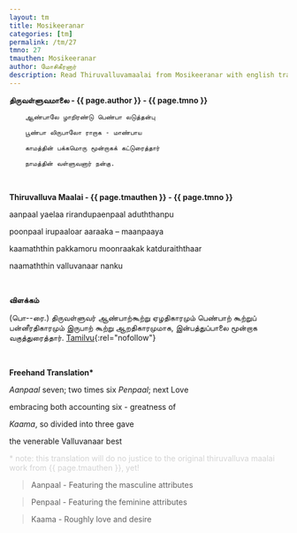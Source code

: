 ```yaml
---
layout: tm
title: Mosikeeranar
categories: [tm]
permalink: /tm/27
tmno: 27
tmauthen: Mosikeeranar
author: மோசிகீரனார்
description: Read Thiruvalluvamaalai from Mosikeeranar with english translation
---
```


**திருவள்ளுவமாலை - {{ page.author }} - {{ page.tmno }}**

        ஆண்பாலே ழாறிரண்டு பெண்பா லடுத்தன்பு
    
        பூண்பா லிருபாலோ ராறாக - மாண்பாய

        காமத்தின் பக்கமொரு மூன்றாகக் கட்டுரைத்தார்

        நாமத்தின் வள்ளுவனார் நன்கு.

<br>

**Thiruvalluva Maalai - {{ page.tmauthen }} - {{ page.tmno }}**

aanpaal yaelaa rirandupaenpaal aduththanpu

poonpaal irupaaloar aaraaka – maanpaaya

kaamaththin pakkamoru moonraakak katduraiththaar

naamaththin valluvanaar nanku

<br>

**விளக்கம்**

(பொ--ரை.) திருவள்ளுவர் ஆண்பாற்கூற்று ஏழதிகாரமும் பெண்பாற் கூற்றுப் பன்னீரதிகாரமும் இருபாற் கூற்று ஆறதிகாரமுமாக, இன்பத்துப்பாலை மூன்றாக வகுத்துரைத்தார்.
[Tamilvu](http://www.tamilvu.org/library/l2100/html/l2100vur.htm){:rel="nofollow"}

<br>

**Freehand Translation\***

*Aanpaal* seven; two times six *Penpaal*; next Love

embracing both accounting six - greatness of

*Kaama*, so divided into three gave

the venerable Valluvanaar best

<p style="color: lightgrey;">* note: this translation will do no justice to the original thiruvalluva maalai work from {{ page.tmauthen }}, yet!</p>

> Aanpaal - Featuring the masculine attributes

> Penpaal - Featuring the feminine attributes

> Kaama - Roughly love and desire
<br>
